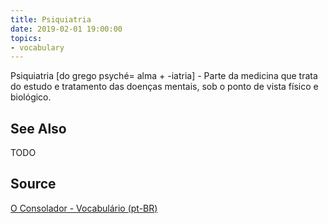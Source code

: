 ```yaml
---
title: Psiquiatria
date: 2019-02-01 19:00:00
topics:
- vocabulary
---
```


Psiquiatria [do grego psyché= alma + -iatria] - Parte da medicina que trata do estudo e tratamento das doenças mentais, sob o ponto de vista físico e biológico.

## See Also
TODO

## Source
[O Consolador - Vocabulário (pt-BR)](http://www.oconsolador.com.br/linkfixo/vocabulario/principal.html)

